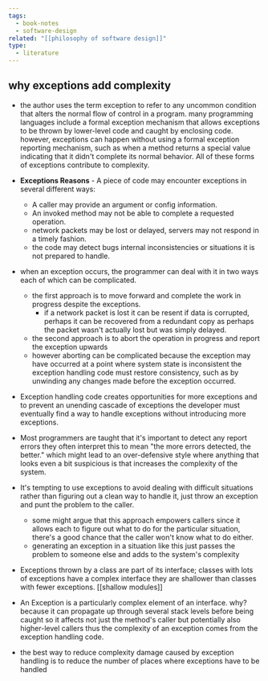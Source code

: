 ```yaml
---
tags:
  - book-notes
  - software-design
related: "[[philosophy of software design]]"
type:
  - literature
---
```

## why exceptions add complexity
- the author uses the term exception to refer to any uncommon condition that alters the normal flow of control in a program. many programming languages include a formal exception mechanism that allows exceptions to be thrown by lower-level code and caught by enclosing code. however, exceptions can happen without using a formal exception reporting mechanism, such as when a method returns a special value indicating that it didn't complete its normal behavior. All of these forms of exceptions contribute to complexity.
- **Exceptions Reasons** - A piece of code may encounter exceptions in several different ways:
	- A caller may provide an argument or config information.
	- An invoked method may not be able to complete a requested operation.
	- network packets may be lost or delayed, servers may not respond in a timely fashion.
	- the code may detect bugs internal inconsistencies or situations it is not prepared to handle.

- when an exception occurs, the programmer can deal with it in two ways each of which can be complicated.
	- the first approach is to move forward and complete the work in progress despite the exceptions.
		- if a network packet is lost it can be resent if data is corrupted, perhaps it can be recovered from a redundant copy as perhaps the packet wasn't actually lost but was simply delayed.
	- the second approach is to abort the operation in progress and report the exception upwards
	- however aborting can be complicated because the exception may have occurred at a point where system state is inconsistent the exception handling code must restore consistency, such as by unwinding any changes made before the exception occurred.

- Exception handling code creates opportunities for more exceptions and to prevent an unending cascade of exceptions the developer must eventually find a way to handle exceptions without introducing more exceptions.
- Most programmers are taught that it's important to detect any report errors they often interpret this to mean "the more errors detected, the better." which might lead to an over-defensive style where anything that looks even a bit suspicious is that increases the complexity of the system.
- It's tempting to use exceptions to avoid dealing with difficult situations rather than figuring out a clean way to handle it, just throw an exception and punt the problem to the caller.
	- some might argue that this approach empowers callers since it allows each to figure out what to do for the particular situation, there's a good chance that the caller won't know what to do either.
	- generating an exception in a situation like this just passes the problem to someone else and adds to the system's complexity

- Exceptions thrown by a class are part of its interface; classes with lots of exceptions have a complex interface they are shallower than classes with fewer exceptions. [[shallow modules]]
- An Exception is a particularly complex element of an interface. why? because it can propagate up through several stack levels before being caught so it affects not just the method's caller but potentially also higher-level callers thus the complexity of an exception comes from the exception handling code.
- the best way to reduce complexity damage caused by exception handling is to reduce the number of places where exceptions have to be handled